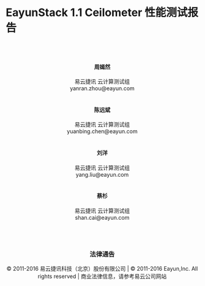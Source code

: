 # EayunStack 1.1 Ceilometer 性能测试报告

</br>
</br>
<center><h4>周嫣然</h4></center>
<center>易云捷讯 云计算测试组</br>yanran.zhou@eayun.com</center>
</br>
<center><h4>陈远斌</h4></center>
<center>易云捷讯 云计算测试组</br>yuanbing.chen@eayun.com</center>
</br>
<center><h4>刘洋</h4></center>
<center>易云捷讯 云计算测试组</br>yang.liu@eayun.com</center>
</br>
<center><h4>蔡杉</h4></center>
<center>易云捷讯 云计算测试组</br>shan.cai@eayun.com</center>
</br>
</br>
</br>
<center><h3>法律通告</h3></center>
<center>© 2011-2016 易云捷讯科技（北京）股份有限公司 | © 2011-2016 Eayun,Inc. All rights reserved | 商业法律信息，请参考易云公司网站</center>

